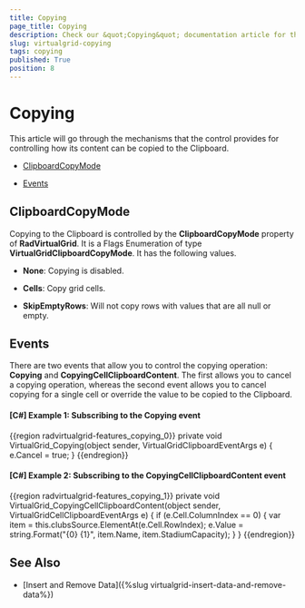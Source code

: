 ```yaml
---
title: Copying
page_title: Copying
description: Check our &quot;Copying&quot; documentation article for the RadVirtualGrid {{ site.framework_name }} control.
slug: virtualgrid-copying
tags: copying
published: True
position: 8
---
```


# Copying

This article will go through the mechanisms that the control provides for controlling how its content can be copied to the Clipboard.

* [ClipboardCopyMode](#clipboardcopymode)

* [Events](#events)

## ClipboardCopyMode

Copying to the Clipboard is controlled by the __ClipboardCopyMode__ property of __RadVirtualGrid__. It is a Flags Enumeration of type __VirtualGridClipboardCopyMode__. It has the following values.

* __None__: Copying is disabled.

* __Cells__: Copy grid cells.

* __SkipEmptyRows__: Will not copy rows with values that are all null or empty.

## Events

There are two events that allow you to control the copying operation: __Copying__ and __CopyingCellClipboardContent__. The first allows you to cancel a copying operation, whereas the second event allows you to cancel copying for a single cell or override the value to be copied to the Clipboard. 

#### __[C#] Example 1: Subscribing to the Copying event__

{{region radvirtualgrid-features_copying_0}}
	private void VirtualGrid_Copying(object sender, VirtualGridClipboardEventArgs e)
        {
            e.Cancel = true;
        }
{{endregion}}

#### __[C#] Example 2: Subscribing to the CopyingCellClipboardContent event__

{{region radvirtualgrid-features_copying_1}}
	private void VirtualGrid_CopyingCellClipboardContent(object sender, VirtualGridCellClipboardEventArgs e)
        {
            if (e.Cell.ColumnIndex == 0)
            {
                var item = this.clubsSource.ElementAt(e.Cell.RowIndex);
                e.Value = string.Format("{0} {1}", item.Name, item.StadiumCapacity);
            }
        }
{{endregion}}

## See Also

* [Insert and Remove Data]({%slug virtualgrid-insert-data-and-remove-data%})